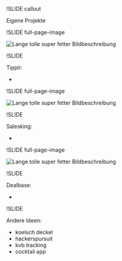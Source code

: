 !SLIDE callout

Eigene Projekte

!SLIDE full-page-image

![Lange tolle super fetter Bildbeschreibung](tipplr.jpg)

!SLIDE

Tipplr:

* 


!SLIDE full-page-image

![Lange tolle super fetter Bildbeschreibung](salesking.jpg)

!SLIDE

Salesking:

* 

!SLIDE full-page-image

![Lange tolle super fetter Bildbeschreibung](dealbase.jpg)

!SLIDE

Dealbase:

* 

!SLIDE

Andere Ideen:

* koelsch deckel
* hackerspursuit 
* kvb tracking
* cocktail app
